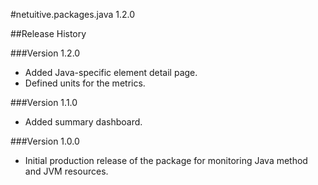 #netuitive.packages.java 1.2.0

##Release History

###Version 1.2.0

* Added Java-specific element detail page.
* Defined units for the metrics.

###Version 1.1.0

* Added summary dashboard.

###Version 1.0.0

* Initial production release of the package for monitoring Java method and JVM resources.
